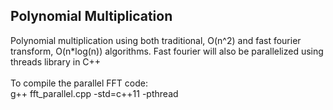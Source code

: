 Polynomial Multiplication
--------------------------
Polynomial multiplication using both traditional, O(n^2) and fast fourier transform, O(n*log(n)) algorithms. Fast fourier will also be parallelized using threads library in C++ 
<br/><br/>
To compile the parallel FFT code: <br/>
g++ fft_parallel.cpp -std=c++11 -pthread